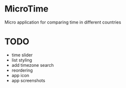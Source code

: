 #  MicroTime

Micro application for comparing time in different countries

# TODO

- time slider
- list styling
- add timezone search
- reordering
- app icon
- app screenshots

